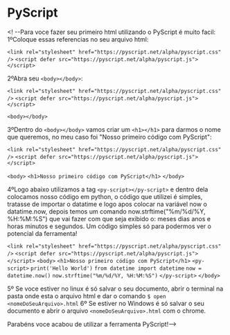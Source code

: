 # PyScript
<! --Para voce fazer seu primeiro html utilizando o PyScript é muito facil:
1ºColoque essas referencias no seu arquivo html:

```<link rel="stylesheet" href="https://pyscript.net/alpha/pyscript.css" />```
```<script defer src="https://pyscript.net/alpha/pyscript.js"></script>```

2ºAbra seu ```<body></body>```:

```<link rel="stylesheet" href="https://pyscript.net/alpha/pyscript.css" />```
```<script defer src="https://pyscript.net/alpha/pyscript.js"></script>```

```<body></body>```

3ºDentro do ```<body></body>``` vamos criar um ```<h1></h1>``` para darmos o nome que queremos, no meu caso foi "Nosso primeiro código com PyScript":

```<link rel="stylesheet" href="https://pyscript.net/alpha/pyscript.css" />```
```<script defer src="https://pyscript.net/alpha/pyscript.js"></script>```

```<body>```
  ```<h1>Nosso primeiro código com PyScript</h1>```
```</body>```

4ºLogo abaixo utilizamos a tag ```<py-script></py-script>``` e dentro dela colocamos nosso código em python, o código que utilizei é simples, tratasse de importar o datatime e logo apos colocar na variável now o datatime.now, depois temos um comando now.strftime("%m/%d/%Y, %H:%M:%S") que vai fazer com que seja exibido o: meses dias anos e horas minutos e segundos. Um código simples só para podermos ver o potencial da ferramenta!

```<link rel="stylesheet" href="https://pyscript.net/alpha/pyscript.css" />```
```<script defer src="https://pyscript.net/alpha/pyscript.js"></script>```
```<body>```
    ```<h1>Nosso primeiro código com PyScript</h1>```
        ```<py-script>```
    ```print('Hello World')```
    ```from datetime import datetime```
    ```now = datetime.now()```
    ```now.strftime("%m/%d/%Y, %H:%M:%S")```
        ```</py-script>```
```</body>```

5º Se voce estiver no linux é só salvar o seu documento, abrir o terminal na pasta onde esta o arquivo html e dar o comando ```$ open <nomeDoSeuArquivo>.html```
6º Se estiver no Windows é só salvar o seu documento e abrir o arquivo ```<nomeDoSeuArquivo>.html``` com o chrome.

Parabéns voce acabou de utilizar a ferramenta PyScript!-->
